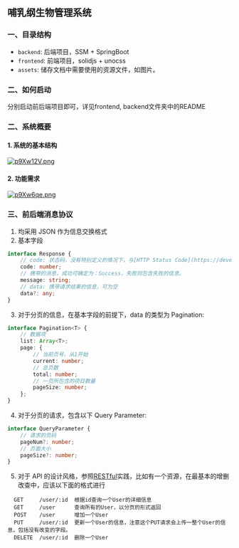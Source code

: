 ## 哺乳纲生物管理系统

### 一、目录结构

- `backend`: 后端项目，SSM + SpringBoot
- `frontend`: 前端项目，solidjs + unocss
- `assets`: 储存文档中需要使用的资源文件，如图片。

### 二、如何启动
分别启动前后端项目即可，详见frontend, backend文件夹中的README

### 二、系统概要

#### 1. 系统的基本结构

[![p9Xw12V.png](https://s1.ax1x.com/2023/05/29/p9Xw12V.png)](https://imgse.com/i/p9Xw12V)

#### 2. 功能需求

[![p9Xw6qe.png](https://s1.ax1x.com/2023/05/29/p9Xw6qe.png)](https://imgse.com/i/p9Xw6qe)

### 三、前后端消息协议

1. 均采用 JSON 作为信息交换格式
2. 基本字段

```typescript
interface Response {
    // code: 状态码，没有特别定义的情况下，与[HTTP Status Code](https://developer.mozilla.org/en-US/docs/Web/HTTP/Status)保持一直，一定要做到状态码有语义。
    code: number;
    // 携带的消息，成功可确定为：Success，失败则包含失败的信息。
    message: string;
    // data: 携带请求结果的信息，可为空
    data?: any;
}
```

3. 对于分页的信息，在基本字段的前提下，data 的类型为 Pagination:

```typescript
interface Pagination<T> {
    // 数据项
    list: Array<T>;
    page: {
        // 当前页号，从1开始
        current: number;
        // 总页数
        total: number;
        // 一页所包含的项目数量
        pageSize: number;
    };
}
```

4. 对于分页的请求，包含以下 Query Parameter:

```typescript
interface QueryParameter {
    // 请求的页码
    pageNum?: number;
    // 页面大小
    pageSize?: number;
}
```

5. 对于 API 的设计风格，参照[RESTful](https://learn.microsoft.com/zh-cn/azure/architecture/best-practices/api-design)实践，比如有一个资源，在最基本的增删改查中，应该以下面的格式进行

```
  GET     /user/:id  根据id查询一个User的详细信息
  GET     /user      查询所有的User，以分页的形式返回
  POST    /user      增加一个User
  PUT     /user/:id  更新一个User的信息，注意这个PUT请求会上传一整个User的信息，包括没有改变的字段。
  DELETE  /user/:id  删除一个User
```
